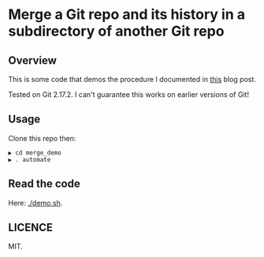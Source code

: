 # Merge a Git repo and its history in a subdirectory of another Git repo

## Overview

This is some code that demos the procedure I documented in [this](https://alexharv074.github.io/2017/10/04/merge-a-git-repository-and-its-history-into-a-subdirectory-of-a-second-git-repository.html) blog post.

Tested on Git 2.17.2. I can't guarantee this works on earlier versions of Git!

## Usage

Clone this repo then:

```text
▶ cd merge_demo
▶ . automate
```

## Read the code

Here: [./demo.sh](./demo.sh).

## LICENCE

MIT.

